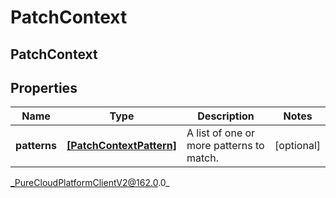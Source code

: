 # PatchContext

## PatchContext

## Properties

|Name | Type | Description | Notes|
|------------ | ------------- | ------------- | -------------|
| **patterns** | [**[PatchContextPattern]**](PatchContextPattern) | A list of one or more patterns to match. | [optional] |



_PureCloudPlatformClientV2@162.0.0_
